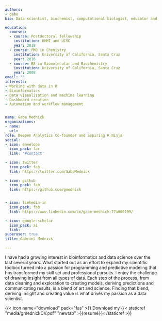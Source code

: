 ```yaml
---
authors:
- gabe
bio: Data scientist, biochemist, computational biologist, educator and nature enthusiast.

education:
  courses:
  - course: Postdoctoral fellowship
    institution: HHMI and UCSC
    year: 2018
  - course: PhD in Chemistry
    institution: University of California, Santa Cruz
    year: 2016
  - course: BS in Biomolecular and Biochemistry
    institution: University of California, Santa Cruz
    year: 2008
email: ""
interests:
- Working with data in R
- Bioinformatics
- Data visualization and machine learning 
- Dashboard creation
- Automation and workflow management


name: Gabe Mednick
organizations:
- name: 
  url:
role: Deepen Analytics Co-founder and aspiring R Ninja
social:
- icon: envelope
  icon_pack: far
  link: '#contact'
  
- icon: twitter
  icon_pack: fab
  link: https://twitter.com/GabeMednick
  
- icon: github
  icon_pack: fab
  link: https://github.com/gmednick


- icon: linkedin-in
  icon_pack: fab
  link: https://www.linkedin.com/in/gabe-mednick-77a000199/
  
- icon: google-scholar
  icon_pack: ai
  link:
superuser: true
title: Gabriel Mednick
  
---
```


I have had a growing interest in bioinformatics and data science over the last several years. What started out as an effort to expand my scientific toolbox turned into a passion for programming and predictive modeling that has transformed my skill set and professional pursuits. I enjoy the challenge of drawing insight from all types of data. Each step of the process, from data cleaning and exploration to creating models, deriving predictions and communicating results, is a blend of art and science. Finding that blend, deriving insight and creating value is what drives my passion as a data scientist.


{{< icon name="download" pack="fas" >}} Download my {{< staticref "media/gmednickCV.pdf" "newtab" >}}resumé{{< /staticref >}}

